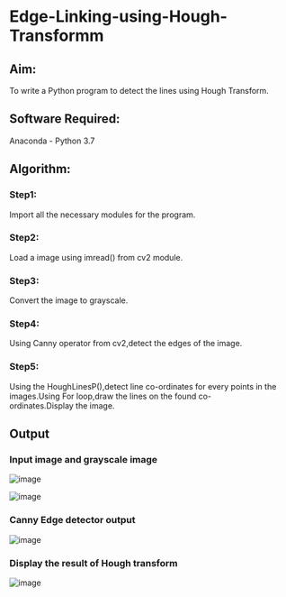 # Edge-Linking-using-Hough-Transformm
## Aim:
To write a Python program to detect the lines using Hough Transform.

## Software Required:
Anaconda - Python 3.7

## Algorithm:
### Step1:

Import all the necessary modules for the program.
### Step2:

Load a image using imread() from cv2 module.
### Step3:

Convert the image to grayscale.
### Step4:

Using Canny operator from cv2,detect the edges of the image.
### Step5:

Using the HoughLinesP(),detect line co-ordinates for every points in the images.Using For loop,draw the lines on the found co-ordinates.Display the image.
## Output

### Input image and grayscale image
![image](https://github.com/user-attachments/assets/39221ea6-c00b-41b2-a033-8bed0555dd41)

![image](https://github.com/user-attachments/assets/86b33171-f5a4-4707-bcaf-853a929a1691)

### Canny Edge detector output
![image](https://github.com/user-attachments/assets/74cf9755-2802-4db4-85e1-efeab1121a66)

### Display the result of Hough transform
![image](https://github.com/user-attachments/assets/e3dac643-6cc0-4fdb-92f5-86931e80de43)

